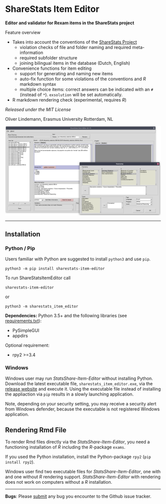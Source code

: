 # ShareStats Item Editor

**Editor and validator for Rexam items in the ShareStats project**

Feature overview

* Takes into account the conventions of the [ShareStats Project](https://github.com/ShareStats) 
    * violation checks of file and folder naming and required meta-information 
    * required subfolder structure
    * joining bilingual items in the database (Dutch, English)
* Convenience functions for item editing
    * support for generating and naming new items
    * auto-fix function for some violations of the conventions and *R*  
      markdown syntax
    * multiple choice items: correct answers can be indicated with an `#` 
      (instead of `*`). `exsolution` will be set automatically.
* R markdown rendering check (experimental, requires *R*)


*Released under the MIT License*

Oliver Lindemann, Erasmus University Rotterdam, NL


![screenshot](https://raw.githubusercontent.com/essb-mt-section/sharestats-item-editor/main/picts/screenshot.png)

---

## Installation 

### Python / Pip

Users familiar with Python are suggested to install `python3`  and use `pip`.

```
python3 -m pip install sharestats-item-editor
```

To run ShareStatsItemEditor call
```
sharestats-item-editor
```
or
```
python3 -m sharestats_item_editor
```


**Dependencies:** Python 3.5+ and the following libraries 
(see [requirements.txt](requirements.txt)):
* PySimpleGUI
* appdirs

Optional requirement:
* rpy2 >=3.4


### Windows

Windows user may run *StatsShare-Item-Editor* without installing Python. 
Download the 
latest executable file, `sharestats_item_editor.exe`, via the
[release website](https://github.com/essb-mt-section/sharestats-item-editor/releases/latest)
and execute it. Using the executable file instead of installing the appliaction 
via `pip` results in a slowly launching application.

Note, depending on your security setting, you may receive a security alert 
from Windows defender, because the executable is not registered Windows 
application. 

## Rendering Rmd File

To render Rmd files directly via the *StatsShare-Item-Editor*, you need 
a functioning 
installation of *R* including the *R*-package `exams`. 

If you used the Python installation, install the 
Python-package `rpy2` (`pip install rpy2`). 

Windows user find two executable 
files for *StatsShare-Item-Editor*, one with and one without *R* rendering 
support. *StatsShare-Item-Editor* with rendering does not work on computers 
without a
*R* installation.




---
**Bugs**: Please [submit](https://github.com/essb-mt-section/sharestats-item-editor/issues/new)
any bug you encounter to the Github issue tracker.
